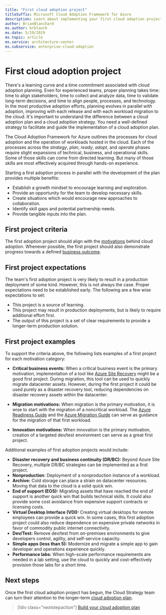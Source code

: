```yaml
---
title: "First cloud adoption project"
titleSuffix: Microsoft Cloud Adoption Framework for Azure
description: Learn about implementing your first cloud adoption project.
author: BrianBlanchard
ms.author: brblanch
ms.date: 5/19/2019
ms.topic: article
ms.service: architecture-center
ms.subservice: enterprise-cloud-adoption
---
```


<!-- markdownlint-disable MD026 -->

# First cloud adoption project

There's a learning curve and a time commitment associated with cloud adoption planning. Even for experienced teams, proper planning takes time: time to align stakeholders, time to collect and analyze data, time to validate long-term decisions, and time to align people, processes, and technology. In the most productive adoption efforts, planning evolves in parallel with adoption, improving with each release and with each workload migration to the cloud. It's important to understand the difference between a cloud adoption plan and a cloud adoption strategy. You need a well-defined strategy to facilitate and guide the implementation of a cloud adoption plan.

The Cloud Adoption Framework for Azure outlines the processes for cloud adoption and the operation of workloads hosted in the cloud. Each of the processes across the *strategy*, *plan*, *ready*, *adopt*, and *operate* phases require slight expansions of technical, business, and operational skills. Some of those skills can come from directed learning. But many of those skills are most effectively acquired through hands-on experience.

Starting a first adoption process in parallel with the development of the plan provides multiple benefits:

- Establish a growth mindset to encourage learning and exploration.
- Provide an opportunity for the team to develop necessary skills.
- Create situations which would encourage new approaches to collaboration.
- Identify skill gaps and potential partnership needs.
- Provide tangible inputs into the plan.

## First project criteria

The first adoption project should align with the [motivations](./motivations-why-are-we-moving-to-the-cloud.md) behind cloud adoption. Whenever possible, the first project should also demonstrate progress towards a defined [business outcome](./business-outcomes/how-to-use-the-business-outcome-template.md).

## First project expectations

The team's first adoption project is very likely to result in a production deployment of some kind. However, this is not always the case. Proper expectations need to be established early. The following are a few wise expectations to set:

- This project is a source of learning.
- This project may result in production deployments, but is likely to require additional effort first.
- The output of this project is a set of clear requirements to provide a longer-term production solution.

## First project examples

To support the criteria above, the following lists examples of a first project for each motivation category:

- **Critical business events:** When a critical business event is the primary motivation, implementation of a tool like [Azure Site Recovery](../migrate/azure-migration-guide/migrate.md?tabs=Tools#azure-site-recovery) might be a good first project. During migration, this tool can be used to quickly migrate datacenter assets. However, during the first project it could be used purely as a disaster recovery tool, reducing dependencies on disaster recovery assets within the datacenter.

- **Migration motivations:** When migration is the primary motivation, it is wise to start with the migration of a noncritical workload. The [Azure Readiness Guide](../ready/azure-readiness-guide/index.md) and the [Azure Migration Guide](../migrate/azure-migration-guide/index.md) can serve as guidance for the migration of that first workload.

- **Innovation motivations:** When innovation is the primary motivation, creation of a targeted dev/test environment can serve as a great first project.

Additional examples of first adoption projects would include:

- **Disaster recovery and business continuity (DR/BC):** Beyond Azure Site Recovery, multiple DR/BC strategies can be implemented as a first project.
- **Nonproduction**: Deployment of a nonproduction instance of a workload.
- **Archive:** Cold storage can place a strain on datacenter resources. Moving that data to the cloud is a solid quick win.
- **End of support (EOS):** Migrating assets that have reached the end of support is another quick win that builds technical skills. It could also provide some cost avoidance from expensive support contracts or licensing costs.
- **Virtual Desktop Interface (VDI):** Creating virtual desktops for remote employees can provide a quick win. In some cases, this first adoption project could also reduce dependence on expensive private networks in favor of commodity public internet connectivity.
- **Dev/Test:** Remove dev/test from on-premises environments to give developers control, agility, and self-service capacity.
- **Simple apps (less than 5):** Modernize and migrate a simple app to gain developer and operations experience quickly.
- **Performance labs:** When high-scale performance requirements are needed in a lab setting, use the cloud to quickly and cost-effectively provision those labs for a short time.

## Next steps

Once the first cloud adoption project has begun, the Cloud Strategy team can turn their attention to the longer-term [cloud adoption plan](../plan/index.md).

> [!div class="nextstepaction"]
> [Build your cloud adoption plan](../plan/index.md)
